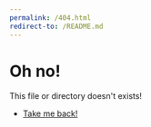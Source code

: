```yaml
---
permalink: /404.html
redirect-to: /README.md
---
```

# Oh no!
This file or directory doesn't exists!
- [Take me back!](/README.md)
